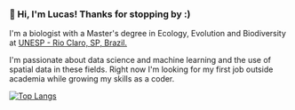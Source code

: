 ### 👋 Hi, I'm Lucas! Thanks for stopping by :)

I'm a biologist with a Master's degree in Ecology, Evolution and Biodiversity at [UNESP - Rio Claro, SP, Brazil.](https://ib.rc.unesp.br/#!/pos-graduacao/secao-tecnica-de-pos/programas/ecologia-e-biodiversidade/apresentacao-novo/)

I'm passionate about data science and machine learning and the use of spatial data in these fields. Right now I'm looking for my first job outside academia while growing my skills as a coder.

[![Top Langs](https://github-readme-stats.vercel.app/api/top-langs/?username=Lucas-a-pereira&layout=compact&theme=gruvbox)](https://github.com/anuraghazra/github-readme-stats)

<!---
Lucas-a-pereira/Lucas-a-pereira is a ✨ special ✨ repository because its `README.md` (this file) appears on your GitHub profile.
You can click the Preview link to take a look at your changes.
--->
